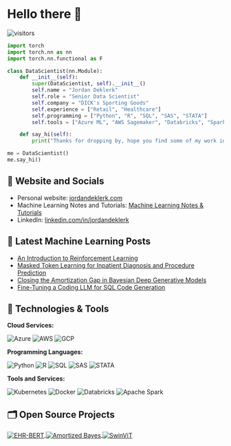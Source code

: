 # Hello there 👋

![visitors](https://visitor-badge.laobi.icu/badge?page_id=jordandeklerk.jordandeklerk)

```python
import torch
import torch.nn as nn
import torch.nn.functional as F

class DataScientist(nn.Module):
    def __init__(self):
        super(DataScientist, self).__init__()
        self.name = "Jordan Deklerk"
        self.role = "Senior Data Scientist"
        self.company = "DICK's Sporting Goods"
        self.experience = ["Retail", "Healthcare"]
        self.programming = ["Python", "R", "SQL", "SAS", "STATA"]
        self.tools = ["Azure ML", "AWS Sagemaker", "Databricks", "Spark", "Docker", "Kubeflow", "GCP"]

    def say_hi(self):
        print("Thanks for dropping by, hope you find some of my work interesting.")

me = DataScientist()
me.say_hi()
```

## 📝 Website and Socials

- Personal website: [jordandeklerk.com](https://jordandeklerk.com)
- Machine Learning Notes and Tutorials: [Machine Learning Notes & Tutorials](https://ml-tutorials.netlify.app)
- LinkedIn: [linkedin.com/in/jordandeklerk](https://www.linkedin.com/in/jordandeklerk)

## 📔 Latest Machine Learning Posts

<!-- BLOG-POST-LIST:START -->
- [An Introduction to Reinforcement Learning](https://ml-tutorials.netlify.app/blog/rl-intro/)
- [Masked Token Learning for Inpatient Diagnosis and Procedure Prediction](https://ml-tutorials.netlify.app/blog/ehr-bert/)
- [Closing the Amortization Gap in Bayesian Deep Generative Models](https://ml-tutorials.netlify.app/blog/amortized-bayes/)
- [Fine-Tuning a Coding LLM for SQL Code Generation](https://ml-tutorials.netlify.app/blog/open-code/)
<!-- BLOG-POST-LIST:END -->

## 🔧 Technologies & Tools

**Cloud Services:**

![Azure](https://img.shields.io/badge/Azure-0089D6?style=flat&logo=microsoft-azure&logoColor=white) ![AWS](https://img.shields.io/badge/AWS-232F3E?style=flat&logo=amazon-aws&logoColor=white) ![GCP](https://img.shields.io/badge/GCP-4285F4?style=flat&logo=google-cloud&logoColor=white)

**Programming Languages:**

![Python](https://img.shields.io/badge/Python-3776AB?style=flat&logo=python&logoColor=white) ![R](https://img.shields.io/badge/R-276DC3?style=flat&logo=r&logoColor=white) ![SQL](https://img.shields.io/badge/SQL-336791?style=flat&logo=postgresql&logoColor=white) ![SAS](https://img.shields.io/badge/SAS-0066B8?style=flat&logo=sas&logoColor=white) ![STATA](https://img.shields.io/badge/STATA-1D91C2?style=flat&logo=stata&logoColor=white)

**Tools and Services:**

![Kubernetes](https://img.shields.io/badge/Kubernetes-326CE5?style=flat&logo=kubernetes&logoColor=white) ![Docker](https://img.shields.io/badge/Docker-2496ED?style=flat&logo=docker&logoColor=white) ![Databricks](https://img.shields.io/badge/Databricks-FC4C02?style=flat&logo=databricks&logoColor=white) ![Apache Spark](https://img.shields.io/badge/Apache%20Spark-E25A1C?style=flat&logo=apache-spark&logoColor=white)

## 🗂️ Open Source Projects

<a href="https://github.com/jordandeklerk/EHR-BERT">
  <img align="center" src="https://github-readme-stats.vercel.app/api/pin/?username=jordandeklerk&repo=EHR-BERT&show_icons=true&line_height=27&title_color=6aa6f8&text_color=8a919a&icon_color=6aa6f8&bg_color=22272e" alt="EHR-BERT" />
</a>

<a href="https://github.com/jordandeklerk/Amortized-Bayes">
  <img align="center" src="https://github-readme-stats.vercel.app/api/pin/?username=jordandeklerk&repo=Amortized-Bayes&show_icons=true&line_height=27&title_color=6aa6f8&text_color=8a919a&icon_color=6aa6f8&bg_color=22272e" alt="Amortized Bayes" />
</a>

<a href="https://github.com/jordandeklerk/SwinViT">
  <img align="center" src="https://github-readme-stats.vercel.app/api/pin/?username=jordandeklerk&repo=SwinViT&show_icons=true&line_height=27&title_color=6aa6f8&text_color=8a919a&icon_color=6aa6f8&bg_color=22272e" alt="SwinViT" />
</a>
